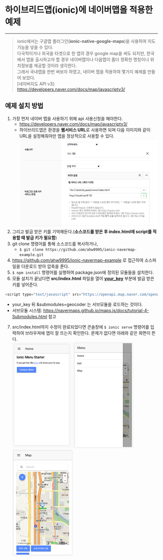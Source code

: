# 하이브리드앱(ionic)에 네이버맵을 적용한 예제
* * *


> ionic에서는 구글맵 플러그인(**ionic-native-google-maps**)을 사용하여 지도 기능을 넣을 수 있다.  
다국적이거나 외국을 타겟으로 한 앱의 경우 google map을 써도 되지만, 한국에서 앱을 출시하고자 할 경우 네이버맵이나 다음맵이 좀더 정확한 명칭이나 위치정보를 제공할 것이라 생각한다.  
그래서 국내맵을 한번 써보자 하였고, 네이버 맵을 적용하여 몇가지 예제를 만들어 보았다.  
[네이버지도 API v3]: https://developers.naver.com/docs/map/javascriptv3/


## 예제 설치 방법
1. 가장 먼저 네이버 맵을 사용하기 위해 api 사용신청을 해야한다.
    - https://developers.naver.com/docs/map/javascriptv3/
    - 하이브리드앱은 환경을 **웹서비스 URL**로 사용하면 되며 다음 이미지와 같이 URL을 설정해줘야만 맵을 정상적으로 사용할 수 있다.
    <img src="md_image/navermap_setup.png"></img>
2. 그리고 발급 받은 키를 기억해둔다.(__소스코드를 받은 후 index.html에 script를 적용할 때 발급 키가 필요함__)
3. git clone 명령어를 통해 소스코드를 복사하거나,
    - ```$ git clone https://github.com/ahw9995/ionic-navermap-example.git ```
4. https://github.com/ahw9995/ionic-navermap-example 로 접근하여 소스파일을 다운로드 받아 압축을 푼다.
5. ```$ npm install``` 명령어를 실행하여 package.json에 정의된 모듈들을 설치한다.
6. 모듈 설치가 끝났다면 **src/index.html** 파일을 열어 <u>**your_key**</u> 부분에 발급 받은 키를 넣어준다.
```c
<script type="text/javascript" src="https://openapi.map.naver.com/openapi/v3/maps.js?clientId=your_key&submodules=geocoder"></script>
```
- your_key 뒤 &submodules=geocoder 는 서브모듈을 로드하는 것이다.
- 서브모듈 시스템: https://navermaps.github.io/maps.js/docs/tutorial-4-Submodules.html 참고

7. src/index.html까지 수정이 완료되었다면 콘솔창에 ```$ ionic serve``` 명령어를 입력하여 브라우져에 앱이 잘 뜨는지 확인한다. 문제가 없다면 아래와 같은 화면이 뜬다.  
<img src="md_image/app_screen.png" width="200" height="350"></img><img src="md_image/app_menu.png" width="200" height="350"></img><img src="md_image/app_map.png" width="200" height="350"></img>
